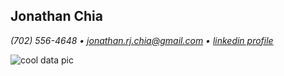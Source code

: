 

## Jonathan Chia
_(702) 556-4648 • jonathan.rj.chia@gmail.com • *[linkedin profile](linkedin.com/in/jonathan-rj-chia)*_

![cool data pic](https://wallpaperbro.com/img/268221.jpg)
